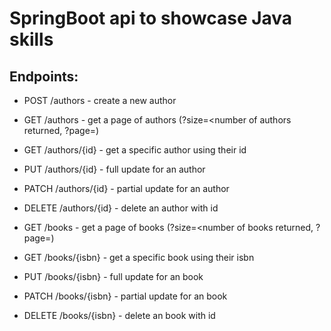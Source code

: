 # SpringBoot api to showcase Java skills

## Endpoints: 
- POST /authors - create a new author
- GET /authors - get a page of authors (?size=<number of authors returned, ?page=<page number you want returned>)
- GET /authors/{id} - get a specific author using their id
- PUT /authors/{id} - full update for an author
- PATCH /authors/{id} - partial update for an author
- DELETE /authors/{id} - delete an author with id

- GET /books - get a page of books (?size=<number of books returned, ?page=<page number you want returned>)
- GET /books/{isbn} - get a specific book using their isbn
- PUT /books/{isbn} - full update for an book
- PATCH /books/{isbn} - partial update for an book
- DELETE /books/{isbn} - delete an book with id

